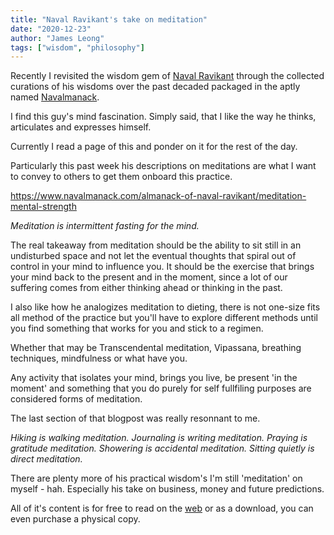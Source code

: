 ```yaml
---
title: "Naval Ravikant's take on meditation"
date: "2020-12-23"
author: "James Leong"
tags: ["wisdom", "philosophy"]
---
```


Recently I revisited the wisdom gem of [Naval Ravikant](https://twitter.com/naval) through the collected curations of his wisdoms over the past decaded packaged in the aptly named [Navalmanack](https://www.navalmanack.com/). 

I find this guy's mind fascination. Simply said, that I like the way he thinks, articulates and expresses himself.

Currently I read a page of this and ponder on it for the rest of the day.

Particularly this past week his descriptions on meditations are what I want to convey to others to get them onboard this practice.

https://www.navalmanack.com/almanack-of-naval-ravikant/meditation-mental-strength

_Meditation is intermittent fasting for the mind._

The real takeaway from meditation should be the ability to sit still in an undisturbed space and not let the eventual thoughts that spiral out of control in your mind to influence you. It should be the exercise that brings your mind back to the present and in the moment, since a lot of our suffering comes from either thinking ahead or thinking in the past. 

I also like how he analogizes meditation to dieting, there is not one-size fits all method of the practice but you'll have to explore different methods until you find something that works for you and stick to a regimen.

Whether that may be Transcendental meditation, Vipassana, breathing techniques, mindfulness or what have you.

Any activity that isolates your mind, brings you live, be present 'in the moment' and something that you do purely for self fullfiling purposes are considered forms of meditation.

The last section of that blogpost was really resonnant to me.

_Hiking is walking meditation._
_Journaling is writing meditation._
_Praying is gratitude meditation._
_Showering is accidental meditation._
_Sitting quietly is direct meditation._

There are plenty more of his practical wisdom's I'm still 'meditation' on myself - hah. Especially his take on business, money and future predictions.

All of it's content is for free to read on the [web](https://www.navalmanack.com/) or as a download, you can even purchase a physical copy.
